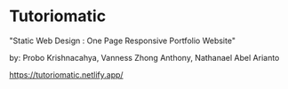 # Tutoriomatic
"Static Web Design : One Page Responsive Portfolio Website"

by: Probo Krishnacahya, Vanness Zhong Anthony, Nathanael Abel Arianto

https://tutoriomatic.netlify.app/
